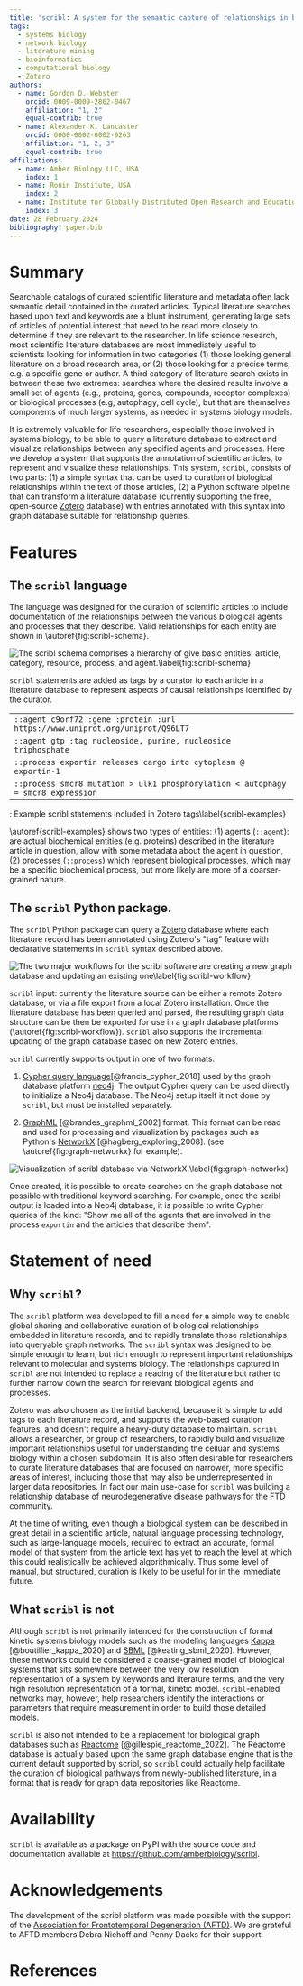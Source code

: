 ```yaml
---
title: 'scribl: A system for the semantic capture of relationships in biological literature'
tags:
  - systems biology
  - network biology
  - literature mining
  - bioinformatics
  - computational biology
  - Zotero
authors:
  - name: Gordon D. Webster
    orcid: 0009-0009-2862-0467
    affiliation: "1, 2"
    equal-contrib: true
  - name: Alexander K. Lancaster
    orcid: 0000-0002-0002-9263
    affiliation: "1, 2, 3"
    equal-contrib: true
affiliations:
  - name: Amber Biology LLC, USA
    index: 1
  - name: Ronin Institute, USA
    index: 2
  - name: Institute for Globally Distributed Open Research and Education
    index: 3
date: 28 February 2024
bibliography: paper.bib
---
```


# Summary

Searchable catalogs of curated scientific literature and metadata
often lack semantic detail contained in the curated articles. Typical
literature searches based upon text and keywords are a blunt
instrument, generating large sets of articles of potential interest
that need to be read more closely to determine if they are relevant to
the researcher. In life science research, most scientific literature
databases are most immediately useful to scientists looking for
information in two categories (1) those looking general literature on
a broad research area, or (2) those looking for a precise terms,
e.g. a specific gene or author. A third category of literature search
exists in between these two extremes: searches where the desired
results involve a small set of agents (e.g., proteins, genes,
compounds, receptor complexes) or biological processes (e.g,
autophagy, cell cycle), but that are themselves components of much
larger systems, as needed in systems biology models.

It is extremely valuable for life researchers, especially those
involved in systems biology, to be able to query a literature database
to extract and visualize relationships between any specified agents
and processes. Here we develop a system that supports the annotation
of scientific articles, to represent and visualize these
relationships. This system, `scribl`, consists of two parts: (1) a
simple syntax that can be used to curation of biological relationships
within the text of those articles, (2) a Python software pipeline that
can transform a literature database (currently supporting the free,
open-source [Zotero](https://www.zotero.org/) database) with entries
annotated with this syntax into graph database suitable for
relationship queries.

# Features

## The `scribl` language

The language was designed for the curation of scientific articles to
include documentation of the relationships between the various
biological agents and processes that they describe. Valid
relationships for each entity are shown in
\autoref{fig:scribl-schema}.

![The scribl schema comprises a hierarchy of give basic entities: article, category, resource, process, and agent.\label{fig:scribl-schema}](scribl-schema.png)

`scribl` statements are added as tags by a curator to each article in
a literature database to represent aspects of causal relationships
identified by the curator.

|   |
|:--|
| `::agent c9orf72 :gene :protein :url https://www.uniprot.org/uniprot/Q96LT7`     |
| `::agent gtp :tag nucleoside, purine, nucleoside triphosphate`                   |
| `::process exportin releases cargo into cytoplasm @ exportin-1`                  |
| `::process smcr8 mutation > ulk1 phosphorylation < autophagy = smcr8 expression` |
: Example scribl statements included in Zotero tags\label{scribl-examples}

\autoref{scribl-examples} shows two types of entities: (1) agents
(`::agent`): are actual biochemical entities (e.g. proteins) described
in the literature article in question, allow with some metadata about
the agent in question, (2) processes (`::process`) which represent
biological processes, which may be a specific biochemical process, but
more likely are more of a coarser-grained nature.

## The `scribl` Python package.

The `scribl` Python package can query a [Zotero](https://zotero.org)
database where each literature record has been annotated using
Zotero's "tag" feature with declarative statements in `scribl` syntax
described above.

![The two major workflows for the scribl software are creating a new graph database and updating an existing one\label{fig:scribl-workflow}](scribl-workflow.png)

`scribl` input: currently the literature source can be either a remote
Zotero database, or via a file export from a local Zotero
installation. Once the literature database has been queried and
parsed, the resulting graph data structure can be then be exported for
use in a graph database platforms
(\autoref{fig:scribl-workflow}). `scribl` also supports the
incremental updating of the graph database based on new Zotero
entries.

`scribl` currently supports output in one of two formats:

1. [Cypher query
language](https://opencypher.org/)[@francis_cypher_2018] used by the
graph database platform [neo4j](https://neo4j.com). The output Cypher
query can be used directly to initialize a Neo4j database.  The Neo4j
setup itself it not done by `scribl`, but must be installed
separately.

2.  [GraphML](http://graphml.graphdrawing.org/)
[@brandes_graphml_2002] format. This format can be read and used for
processing and visualization by packages such as Python's
[NetworkX](https://networkx.org/) [@hagberg_exploring_2008]. (see
\autoref{fig:graph-networkx} for example).

![Visualization of scribl database via NetworkX.\label{fig:graph-networkx}](../graphdb-visual.png)

Once created, it is possible to create searches on the graph database
not possible with traditional keyword searching. For example, once the
scribl output is loaded into a Neo4j database, it is possible to write
Cypher queries of the kind: "Show me all of the agents that are
involved in the process `exportin` and the articles that describe
them".

# Statement of need

## Why `scribl`?

The `scribl` platform was developed to fill a need for a simple way to
enable global sharing and collaborative curation of biological
relationships embedded in literature records, and to rapidly translate
those relationships into queryable graph networks. The `scribl` syntax
was designed to be simple enough to learn, but rich enough to
represent important relationships relevant to molecular and systems
biology. The relationships captured in `scribl` are not intended to
replace a reading of the literature but rather to further narrow down
the search for relevant biological agents and processes.

Zotero was also chosen as the initial backend, because it is simple to
add tags to each literature record, and supports the web-based
curation features, and doesn't require a heavy-duty database to
maintain. `scribl` allows a researcher, or group of researchers, to
rapidly build and visualize important relationships useful for
understanding the celluar and systems biology within a chosen
subdomain.  It is also often desirable for researchers to curate
literature databases that are focused on narrower, more specific areas
of interest, including those that may also be underrepresented in
larger data repositories. In fact our main use-case for `scribl` was
building a relationship database of neurodegenerative disease pathways
for the FTD community.

At the time of writing, even though a biological system can be
described in great detail in a scientific article, natural language
processing technology, such as large-language models, required to
extract an accurate, formal model of that system from the article text
has yet to reach the level at which this could realistically be
achieved algorithmically. Thus some level of manual, but structured,
curation is likely to be useful for in the immediate future.

## What `scribl` is not

Although `scribl` is not primarily intended for the construction of
formal kinetic systems biology models such as the modeling languages
[Kappa](https://kappalanguage.org/) [@boutillier_kappa_2020] and
[SBML](https://sbml.org/) [@keating_sbml_2020]. However, these
networks could be considered a coarse-grained model of biological
systems that sits somewhere between the very low resolution
representation of a system by keywords and literature terms, and the
very high resolution representation of a formal, kinetic
model. `scribl`-enabled networks may, however, help researchers
identify the interactions or parameters that require measurement in
order to build those detailed models.

`scribl` is also not intended to be a replacement for biological graph
databases such as [Reactome](https://reactome.org)
[@gillespie_reactome_2022]. The Reactome database is actually based
upon the same graph database engine that is the current default
supported by scribl, so `scribl` could actually help facilitate the
curation of biological pathways from newly-published literature, in a
format that is ready for graph data repositories like Reactome.

# Availability

`scribl` is available as a package on PyPI with the source code and
documentation available at https://github.com/amberbiology/scribl.

# Acknowledgements

The development of the scribl platform was made possible with the
support of the [Association for Frontotemporal Degeneration
(AFTD)](https://theaftd.org/). We are grateful to AFTD members Debra
Niehoff and Penny Dacks for their support.

# References
